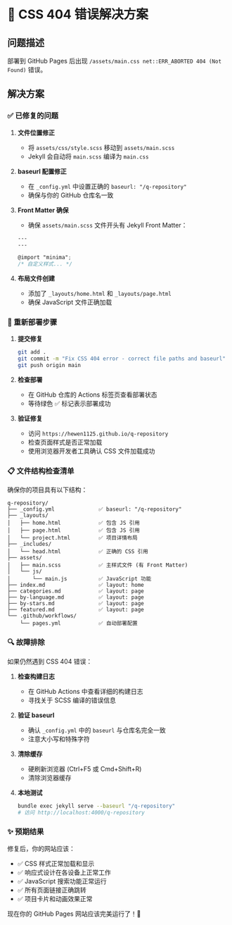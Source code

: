# 🔧 CSS 404 错误解决方案

## 问题描述
部署到 GitHub Pages 后出现 `/assets/main.css net::ERR_ABORTED 404 (Not Found)` 错误。

## 解决方案

### ✅ 已修复的问题

1. **文件位置修正**
   - 将 `assets/css/style.scss` 移动到 `assets/main.scss`
   - Jekyll 会自动将 `main.scss` 编译为 `main.css`

2. **baseurl 配置修正**
   - 在 `_config.yml` 中设置正确的 `baseurl: "/q-repository"`
   - 确保与你的 GitHub 仓库名一致

3. **Front Matter 确保**
   - 确保 `assets/main.scss` 文件开头有 Jekyll Front Matter：
   ```scss
   ---
   ---
   
   @import "minima";
   /* 自定义样式... */
   ```

4. **布局文件创建**
   - 添加了 `_layouts/home.html` 和 `_layouts/page.html`
   - 确保 JavaScript 文件正确加载

### 🚀 重新部署步骤

1. **提交修复**
   ```bash
   git add .
   git commit -m "Fix CSS 404 error - correct file paths and baseurl"
   git push origin main
   ```

2. **检查部署**
   - 在 GitHub 仓库的 Actions 标签页查看部署状态
   - 等待绿色 ✅ 标记表示部署成功

3. **验证修复**
   - 访问 `https://hewen1125.github.io/q-repository`
   - 检查页面样式是否正常加载
   - 使用浏览器开发者工具确认 CSS 文件加载成功

### 📋 文件结构检查清单

确保你的项目具有以下结构：

```
q-repository/
├── _config.yml              ✅ baseurl: "/q-repository"
├── _layouts/
│   ├── home.html            ✅ 包含 JS 引用
│   ├── page.html            ✅ 包含 JS 引用
│   └── project.html         ✅ 项目详情布局
├── _includes/
│   └── head.html            ✅ 正确的 CSS 引用
├── assets/
│   ├── main.scss            ✅ 主样式文件 (有 Front Matter)
│   └── js/
│       └── main.js          ✅ JavaScript 功能
├── index.md                 ✅ layout: home
├── categories.md            ✅ layout: page
├── by-language.md           ✅ layout: page
├── by-stars.md              ✅ layout: page
├── featured.md              ✅ layout: page
└── .github/workflows/
    └── pages.yml            ✅ 自动部署配置
```

### 🔍 故障排除

如果仍然遇到 CSS 404 错误：

1. **检查构建日志**
   - 在 GitHub Actions 中查看详细的构建日志
   - 寻找关于 SCSS 编译的错误信息

2. **验证 baseurl**
   - 确认 `_config.yml` 中的 `baseurl` 与仓库名完全一致
   - 注意大小写和特殊字符

3. **清除缓存**
   - 硬刷新浏览器 (Ctrl+F5 或 Cmd+Shift+R)
   - 清除浏览器缓存

4. **本地测试**
   ```bash
   bundle exec jekyll serve --baseurl "/q-repository"
   # 访问 http://localhost:4000/q-repository
   ```

### ✨ 预期结果

修复后，你的网站应该：
- ✅ CSS 样式正常加载和显示
- ✅ 响应式设计在各设备上正常工作
- ✅ JavaScript 搜索功能正常运行
- ✅ 所有页面链接正确跳转
- ✅ 项目卡片和动画效果正常

现在你的 GitHub Pages 网站应该完美运行了！🎉